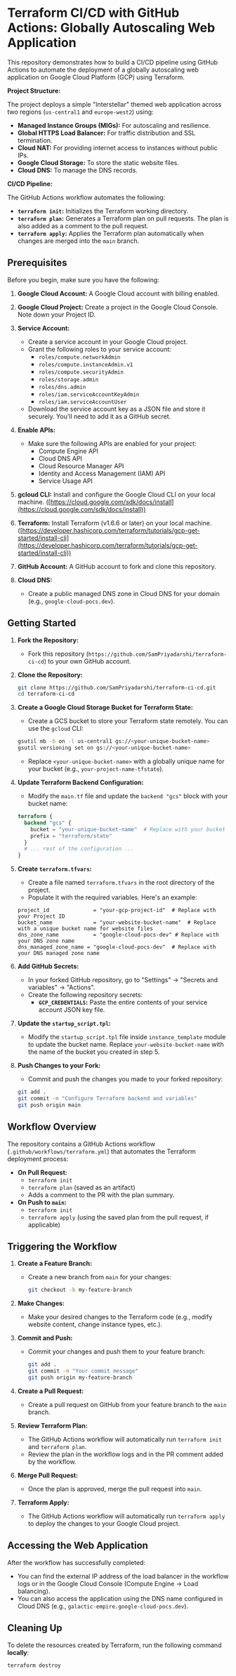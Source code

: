 # Terraform CI/CD with GitHub Actions: Globally Autoscaling Web Application

This repository demonstrates how to build a CI/CD pipeline using GitHub Actions to automate the deployment of a globally autoscaling web application on Google Cloud Platform (GCP) using Terraform.

**Project Structure:**

The project deploys a simple "Interstellar" themed web application across two regions (`us-central1` and `europe-west2`) using:

*   **Managed Instance Groups (MIGs):** For autoscaling and resilience.
*   **Global HTTPS Load Balancer:** For traffic distribution and SSL termination.
*   **Cloud NAT:** For providing internet access to instances without public IPs.
*   **Google Cloud Storage:** To store the static website files.
*   **Cloud DNS:** To manage the DNS records.

**CI/CD Pipeline:**

The GitHub Actions workflow automates the following:

*   **`terraform init`:** Initializes the Terraform working directory.
*   **`terraform plan`:** Generates a Terraform plan on pull requests. The plan is also added as a comment to the pull request.
*   **`terraform apply`:** Applies the Terraform plan automatically when changes are merged into the `main` branch.

## Prerequisites

Before you begin, make sure you have the following:

1.  **Google Cloud Account:** A Google Cloud account with billing enabled.
2.  **Google Cloud Project:** Create a project in the Google Cloud Console. Note down your Project ID.
3.  **Service Account:**
    *   Create a service account in your Google Cloud project.
    *   Grant the following roles to your service account:
        *   `roles/compute.networkAdmin`
        *   `roles/compute.instanceAdmin.v1`
        *   `roles/compute.securityAdmin`
        *   `roles/storage.admin`
        *   `roles/dns.admin`
        *   `roles/iam.serviceAccountKeyAdmin`
        *   `roles/iam.serviceAccountUser`
    *   Download the service account key as a JSON file and store it securely. You'll need to add it as a GitHub secret.

4.  **Enable APIs:**
    *   Make sure the following APIs are enabled for your project:
        *   Compute Engine API
        *   Cloud DNS API
        *   Cloud Resource Manager API
        *   Identity and Access Management (IAM) API
        *   Service Usage API

5.  **gcloud CLI:** Install and configure the Google Cloud CLI on your local machine. ([https://cloud.google.com/sdk/docs/install](https://cloud.google.com/sdk/docs/install))
6.  **Terraform:** Install Terraform (v1.6.6 or later) on your local machine. ([https://developer.hashicorp.com/terraform/tutorials/gcp-get-started/install-cli](https://developer.hashicorp.com/terraform/tutorials/gcp-get-started/install-cli))
7.  **GitHub Account:** A GitHub account to fork and clone this repository.
8.  **Cloud DNS:**
    *   Create a public managed DNS zone in Cloud DNS for your domain (e.g., `google-cloud-pocs.dev`).

## Getting Started

1.  **Fork the Repository:**
    *   Fork this repository (`https://github.com/SamPriyadarshi/terraform-ci-cd`) to your own GitHub account.

2.  **Clone the Repository:**

    ```bash
    git clone https://github.com/SamPriyadarshi/terraform-ci-cd.git
    cd terraform-ci-cd
    ```

3.  **Create a Google Cloud Storage Bucket for Terraform State:**

    *   Create a GCS bucket to store your Terraform state remotely. You can use the `gcloud` CLI:

    ```bash
    gsutil mb -b on -l us-central1 gs://<your-unique-bucket-name>
    gsutil versioning set on gs://<your-unique-bucket-name>
    ```

    *   Replace `<your-unique-bucket-name>` with a globally unique name for your bucket (e.g., `your-project-name-tfstate`).

4.  **Update Terraform Backend Configuration:**

    *   Modify the `main.tf` file and update the `backend "gcs"` block with your bucket name:

    ```terraform
    terraform {
      backend "gcs" {
        bucket = "your-unique-bucket-name"  # Replace with your bucket name
        prefix = "terraform/state"
      }
      # ... rest of the configuration ...
    }
    ```

5.  **Create `terraform.tfvars`:**

    *   Create a file named `terraform.tfvars` in the root directory of the project.
    *   Populate it with the required variables. Here's an example:

    ```
    project_id              = "your-gcp-project-id"  # Replace with your Project ID
    bucket_name             = "your-website-bucket-name"  # Replace with a unique bucket name for website files
    dns_zone_name           = "google-cloud-pocs-dev" # Replace with your DNS zone name
    dns_managed_zone_name = "google-cloud-pocs-dev"  # Replace with your DNS managed zone name
    ```

6.  **Add GitHub Secrets:**

    *   In your forked GitHub repository, go to "Settings" -> "Secrets and variables" -> "Actions".
    *   Create the following repository secrets:
        *   **`GCP_CREDENTIALS`:** Paste the entire contents of your service account JSON key file.

7.  **Update the `startup_script.tpl`:**

    *   Modify the `startup_script.tpl` file inside `instance_template` module to update the bucket name. Replace `your-website-bucket-name` with the name of the bucket you created in step 5.

8.  **Push Changes to your Fork:**
    *   Commit and push the changes you made to your forked repository:
    ```bash
    git add .
    git commit -m "Configure Terraform backend and variables"
    git push origin main
    ```

## Workflow Overview

The repository contains a GitHub Actions workflow (`.github/workflows/terraform.yml`) that automates the Terraform deployment process:

*   **On Pull Request:**
    *   `terraform init`
    *   `terraform plan` (saved as an artifact)
    *   Adds a comment to the PR with the plan summary.
*   **On Push to `main`:**
    *   `terraform init`
    *   `terraform apply` (using the saved plan from the pull request, if applicable)

## Triggering the Workflow

1.  **Create a Feature Branch:**
    *   Create a new branch from `main` for your changes:

        ```bash
        git checkout -b my-feature-branch
        ```

2.  **Make Changes:**
    *   Make your desired changes to the Terraform code (e.g., modify website content, change instance types, etc.).

3.  **Commit and Push:**
    *   Commit your changes and push them to your feature branch:

        ```bash
        git add .
        git commit -m "Your commit message"
        git push origin my-feature-branch
        ```

4.  **Create a Pull Request:**
    *   Create a pull request on GitHub from your feature branch to the `main` branch.

5.  **Review Terraform Plan:**
    *   The GitHub Actions workflow will automatically run `terraform init` and `terraform plan`.
    *   Review the plan in the workflow logs and in the PR comment added by the workflow.

6.  **Merge Pull Request:**
    *   Once the plan is approved, merge the pull request into `main`.

7.  **Terraform Apply:**
    *   The GitHub Actions workflow will automatically run `terraform apply` to deploy the changes to your Google Cloud project.

## Accessing the Web Application

After the workflow has successfully completed:

*   You can find the external IP address of the load balancer in the workflow logs or in the Google Cloud Console (Compute Engine -> Load balancing).
*   You can also access the application using the DNS name configured in Cloud DNS (e.g., `galactic-empire.google-cloud-pocs.dev`).

## Cleaning Up

To delete the resources created by Terraform, run the following command **locally**:

```bash
terraform destroy
